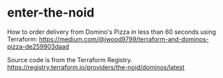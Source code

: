 # enter-the-noid

How to order delivery from Domino's Pizza in less than 60 seconds using Terraform:
https://medium.com/@jwood9799/terraform-and-dominos-pizza-de259903daad

Source code is from the Terraform Registry. 
https://registry.terraform.io/providers/the-noid/dominos/latest

